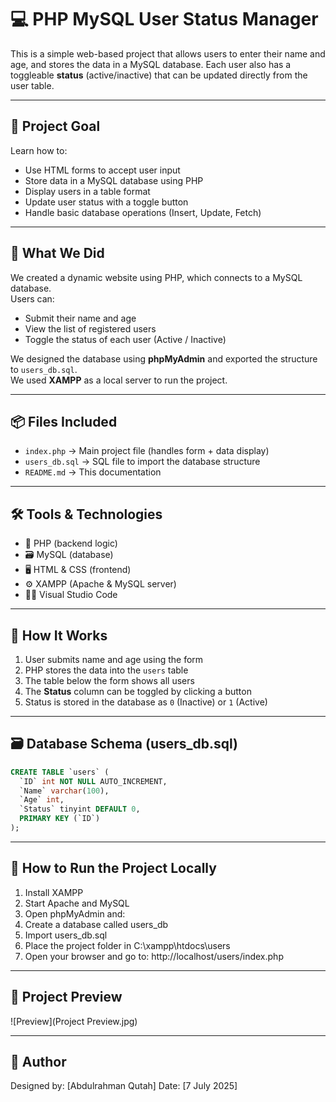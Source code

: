 # 💻 PHP MySQL User Status Manager

This is a simple web-based project that allows users to enter their name and age, and stores the data in a MySQL database. Each user also has a toggleable **status** (active/inactive) that can be updated directly from the user table.

---

## 🎯 Project Goal  
Learn how to:
- Use HTML forms to accept user input  
- Store data in a MySQL database using PHP  
- Display users in a table format  
- Update user status with a toggle button  
- Handle basic database operations (Insert, Update, Fetch)

---

## 🧱 What We Did

We created a dynamic website using PHP, which connects to a MySQL database.  
Users can:
- Submit their name and age  
- View the list of registered users  
- Toggle the status of each user (Active / Inactive)

We designed the database using **phpMyAdmin** and exported the structure to `users_db.sql`.  
We used **XAMPP** as a local server to run the project.

---

## 📦 Files Included

- `index.php` → Main project file (handles form + data display)  
- `users_db.sql` → SQL file to import the database structure  
- `README.md` → This documentation

---

## 🛠️ Tools & Technologies  
- 🧠 PHP (backend logic)  
- 🗃️ MySQL (database)  
- 🖥️ HTML & CSS (frontend)  
- ⚙️ XAMPP (Apache & MySQL server)  
- 🧑‍💻 Visual Studio Code

---

## 🧪 How It Works

1. User submits name and age using the form  
2. PHP stores the data into the `users` table  
3. The table below the form shows all users  
4. The **Status** column can be toggled by clicking a button  
5. Status is stored in the database as `0` (Inactive) or `1` (Active)

---

## 🗃️ Database Schema (users_db.sql)

```sql
CREATE TABLE `users` (
  `ID` int NOT NULL AUTO_INCREMENT,
  `Name` varchar(100),
  `Age` int,
  `Status` tinyint DEFAULT 0,
  PRIMARY KEY (`ID`)
);
```

---

## 🚀 How to Run the Project Locally

1. Install XAMPP
2. Start Apache and MySQL
3. Open phpMyAdmin and:
4. Create a database called users_db
5. Import users_db.sql
6. Place the project folder in C:\xampp\htdocs\users
7. Open your browser and go to:
   http://localhost/users/index.php

---

## 📸 Project Preview

![Preview](Project Preview.jpg)

---

## 👤 Author
Designed by: [Abdulrahman Qutah]
Date: [7 July 2025]
